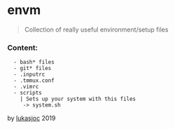 # envm
> Collection of really useful environment/setup files 

### Content:
```
  - bash* files
  - git* files
  - .inputrc 
  - .tmmux.conf
  - .vimrc
  - scripts
    | Sets up your system with this files
     -> system.sh
```

by [lukasjoc](https://lukasjoc.com) 2019 
